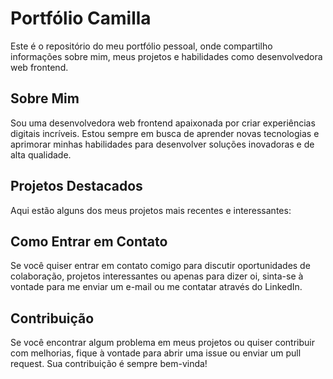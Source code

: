 # Portfólio Camilla

Este é o repositório do meu portfólio pessoal, onde compartilho informações sobre mim, meus projetos e habilidades como desenvolvedora web frontend.

## Sobre Mim

Sou uma desenvolvedora web frontend apaixonada por criar experiências digitais incríveis. Estou sempre em busca de aprender novas tecnologias e aprimorar minhas habilidades para desenvolver soluções inovadoras e de alta qualidade.


## Projetos Destacados

Aqui estão alguns dos meus projetos mais recentes e interessantes:

## Como Entrar em Contato

Se você quiser entrar em contato comigo para discutir oportunidades de colaboração, projetos interessantes ou apenas para dizer oi, sinta-se à vontade para me enviar um e-mail ou me contatar através do LinkedIn.

## Contribuição

Se você encontrar algum problema em meus projetos ou quiser contribuir com melhorias, fique à vontade para abrir uma issue ou enviar um pull request. Sua contribuição é sempre bem-vinda!


